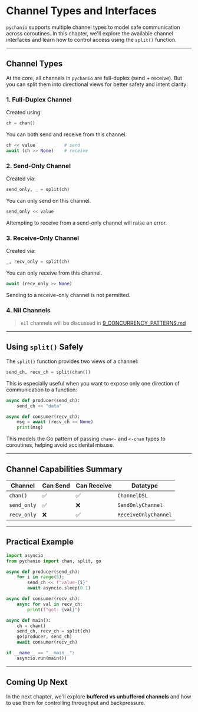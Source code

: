 # Channel Types and Interfaces

`pychanio` supports multiple channel types to model safe communication across coroutines. In this chapter, we'll explore the available channel interfaces and learn how to control access using the `split()` function.

***

## Channel Types

At the core, all channels in `pychanio` are full-duplex (send + receive). But you can split them into directional views for better safety and intent clarity:

### 1. Full-Duplex Channel

Created using:

```python
ch = chan()
```

You can both send and receive from this channel.

```python
ch << value           # send
await (ch >> None)    # receive
```

### 2. Send-Only Channel

Created via:

```python
send_only, _ = split(ch)
```

You can only send on this channel.

```python
send_only << value
```

Attempting to receive from a send-only channel will raise an error.

### 3. Receive-Only Channel

Created via:

```python
_, recv_only = split(ch)
```

You can only receive from this channel.

```python
await (recv_only >> None)
```

Sending to a receive-only channel is not permitted.

### 4. Nil Channels

> `nil` channels will be discussed in [9\_CONCURRENCY\_PATTERNS.md](9_CONCURRENCY_PATTERNS.md "mention")

***

## Using `split()` Safely

The `split()` function provides two views of a channel:

```python
send_ch, recv_ch = split(chan())
```

This is especially useful when you want to expose only one direction of communication to a function:

```python
async def producer(send_ch):
    send_ch << "data"

async def consumer(recv_ch):
    msg = await (recv_ch >> None)
    print(msg)
```

This models the Go pattern of passing `chan<-` and `<-chan` types to coroutines, helping avoid accidental misuse.

***

## Channel Capabilities Summary

| Channel     | Can Send | Can Receive | Datatype             |
| ----------- | -------- | ----------- | -------------------- |
| `chan()`    | ✅        | ✅           | `ChannelDSL`         |
| `send_only` | ✅        | ❌           | `SendOnlyChannel`    |
| `recv_only` | ❌        | ✅           | `ReceiveOnlyChannel` |

***

## Practical Example

```python
import asyncio
from pychanio import chan, split, go

async def producer(send_ch):
    for i in range(5):
        send_ch << f"value-{i}"
        await asyncio.sleep(0.1)

async def consumer(recv_ch):
    async for val in recv_ch:
        print(f"got: {val}")

async def main():
    ch = chan()
    send_ch, recv_ch = split(ch)
    go(producer, send_ch)
    await consumer(recv_ch)

if __name__ == "__main__":
    asyncio.run(main())
```

***

## Coming Up Next

In the next chapter, we'll explore **buffered vs unbuffered channels** and how to use them for controlling throughput and backpressure.
